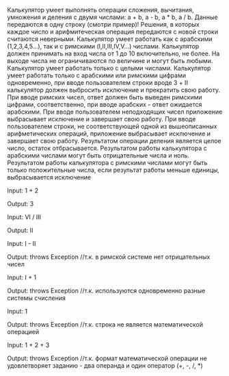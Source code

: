Калькулятор умеет выполнять операции сложения, вычитания, умножения и деления с двумя числами: a + b, a - b, a * b, a / b. 
Данные передаются в одну строку (смотри пример)! 
Решения, в которых каждое число и арифмитеческая операция передаются с новой строки считаются неверными. 
Калькулятор умеет работать как с арабскими (1,2,3,4,5…), так и с римскими (I,II,III,IV,V…) числами. 
Калькулятор должен принимать на вход числа от 1 до 10 включительно, не более. 
На выходе числа не ограничиваются по величине и могут быть любыми. 
Калькулятор умеет работать только с целыми числами. 
Калькулятор умеет работать только с арабскими или римскими цифрами одновременно, при вводе пользователем строки вроде 3 + II калькулятор должен выбросить исключение и прекратить свою работу. 
При вводе римских чисел, ответ должен быть выведен римскими цифрами, соответственно, при вводе арабских - ответ ожидается арабскими. 
При вводе пользователем неподходящих чисел приложение выбрасывает исключение и завершает свою работу. 
При вводе пользователем строки, не соответствующей одной из вышеописанных арифметических операций, приложение выбрасывает исключение и завершает свою работу. 
Результатом операции деления является целое число, остаток отбрасывается. 
Результатом работы калькулятора с арабскими числами могут быть отрицательные числа и ноль. 
Результатом работы калькулятора с римскими числами могут быть только положительные числа, если результат работы меньше единицы, выбрасывается исключение

Input: 1 + 2

Output: 3

Input: VI / III

Output: II

Input: I - II

Output: throws Exception //т.к. в римской системе нет отрицательных чисел

Input: I + 1

Output: throws Exception //т.к. используются одновременно разные системы счисления

Input: 1

Output: throws Exception //т.к. строка не является математической операцией

Input: 1 + 2 + 3

Output: throws Exception //т.к. формат математической операции не удовлетворяет заданию - два операнда и один оператор (+, -, /, *)

